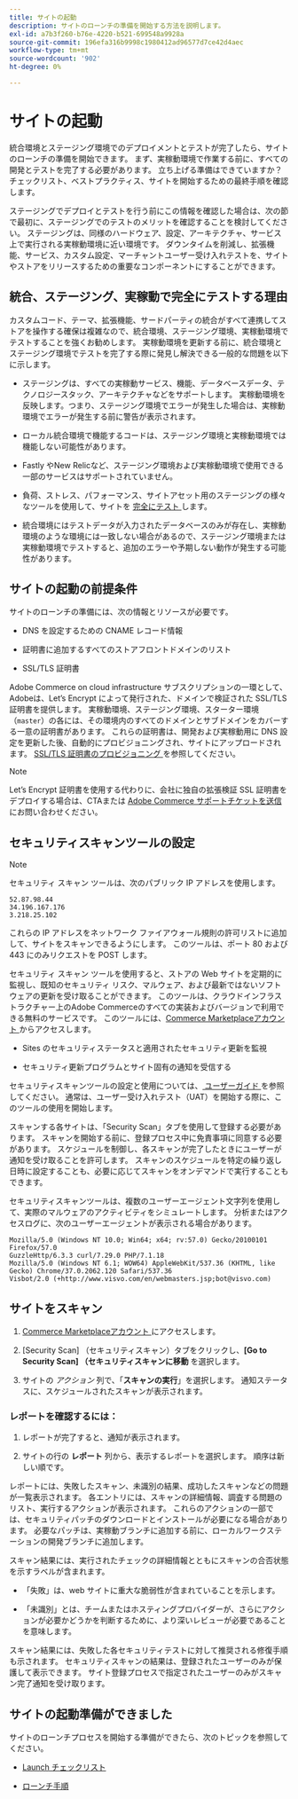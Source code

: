 ```yaml
---
title: サイトの起動
description: サイトのローンチの準備を開始する方法を説明します。
exl-id: a7b3f260-b76e-4220-b521-699548a9928a
source-git-commit: 196efa316b9998c1980412ad96577d7ce42d4aec
workflow-type: tm+mt
source-wordcount: '902'
ht-degree: 0%

---
```


# サイトの起動

統合環境とステージング環境でのデプロイメントとテストが完了したら、サイトのローンチの準備を開始できます。 まず、実稼動環境で作業する前に、すべての開発とテストを完了する必要があります。 立ち上げる準備はできていますか？ チェックリスト、ベストプラクティス、サイトを開始するための最終手順を確認します。

ステージングでデプロイとテストを行う前にこの情報を確認した場合は、次の節で最初に、ステージングでのテストのメリットを確認することを検討してください。 ステージングは、同様のハードウェア、設定、アーキテクチャ、サービス上で実行される実稼動環境に近い環境です。 ダウンタイムを削減し、拡張機能、サービス、カスタム設定、マーチャントユーザー受け入れテストを、サイトやストアをリリースするための重要なコンポーネントにすることができます。

## 統合、ステージング、実稼動で完全にテストする理由

カスタムコード、テーマ、拡張機能、サードパーティの統合がすべて連携してストアを操作する確保は複雑なので、統合環境、ステージング環境、実稼動環境でテストすることを強くお勧めします。 実稼動環境を更新する前に、統合環境とステージング環境でテストを完了する際に発見し解決できる一般的な問題を以下に示します。

- ステージングは、すべての実稼動サービス、機能、データベースデータ、テクノロジースタック、アーキテクチャなどをサポートします。 実稼動環境を反映します。つまり、ステージング環境でエラーが発生した場合は、実稼動環境でエラーが発生する前に警告が表示されます。

- ローカル統合環境で機能するコードは、ステージング環境と実稼動環境では機能しない可能性があります。

- Fastly やNew Relicなど、ステージング環境および実稼動環境で使用できる一部のサービスはサポートされていません。

- 負荷、ストレス、パフォーマンス、サイトアセット用のステージングの様々なツールを使用して、サイトを [ 完全にテスト ](../test/guidance.md) します。

- 統合環境にはテストデータが入力されたデータベースのみが存在し、実稼動環境のような環境には一致しない場合があるので、ステージング環境または実稼動環境でテストすると、追加のエラーや予期しない動作が発生する可能性があります。

## サイトの起動の前提条件

サイトのローンチの準備には、次の情報とリソースが必要です。

- DNS を設定するための CNAME レコード情報

- 証明書に追加するすべてのストアフロントドメインのリスト

- SSL/TLS 証明書

Adobe Commerce on cloud infrastructure サブスクリプションの一環として、Adobeは、Let’s Encrypt によって発行された、ドメインで検証された SSL/TLS 証明書を提供します。 実稼動環境、ステージング環境、スターター環境（`master`）の各には、その環境内のすべてのドメインとサブドメインをカバーする一意の証明書があります。 これらの証明書は、開発および実稼動用に DNS 設定を更新した後、自動的にプロビジョニングされ、サイトにアップロードされます。 [SSL/TLS 証明書のプロビジョニング ](../cdn/fastly-configuration.md#provision-ssltls-certificates) を参照してください。

>[!NOTE]
>
>Let’s Encrypt 証明書を使用する代わりに、会社に独自の拡張検証 SSL 証明書をデプロイする場合は、CTAまたは [Adobe Commerce サポートチケットを送信 ](https://experienceleague.adobe.com/docs/commerce-knowledge-base/kb/help-center-guide/magento-help-center-user-guide.html#submit-ticket) にお問い合わせください。

## セキュリティスキャンツールの設定

>[!NOTE]
>
>セキュリティ スキャン ツールは、次のパブリック IP アドレスを使用します。
>
>```text
>52.87.98.44
>34.196.167.176
>3.218.25.102
>```
>
>これらの IP アドレスをネットワーク ファイアウォール規則の許可リストに追加して、サイトをスキャンできるようにします。 このツールは、ポート 80 および 443 にのみリクエストを POST します。

セキュリティ スキャン ツールを使用すると、ストアの Web サイトを定期的に監視し、既知のセキュリティ リスク、マルウェア、および最新ではないソフトウェアの更新を受け取ることができます。 このツールは、クラウドインフラストラクチャー上のAdobe Commerceのすべての実装およびバージョンで利用できる無料のサービスです。 このツールには、[Commerce Marketplaceアカウント ](https://account.magento.com/customer/account/login) からアクセスします。

- Sites のセキュリティステータスと適用されたセキュリティ更新を監視

- セキュリティ更新プログラムとサイト固有の通知を受信する

セキュリティスキャンツールの設定と使用については、[ ユーザーガイド ](https://experienceleague.adobe.com/en/docs/commerce-admin/systems/security/security-scan) を参照してください。 通常は、ユーザー受け入れテスト（UAT）を開始する際に、このツールの使用を開始します。

スキャンする各サイトは、「Security Scan」タブを使用して登録する必要があります。 スキャンを開始する前に、登録プロセス中に免責事項に同意する必要があります。 スケジュールを制御し、各スキャンが完了したときにユーザーが通知を受け取ることを許可します。 スキャンのスケジュールを特定の繰り返し日時に設定することも、必要に応じてスキャンをオンデマンドで実行することもできます。

セキュリティスキャンツールは、複数のユーザーエージェント文字列を使用して、実際のマルウェアのアクティビティをシミュレートします。 分析またはアクセスログに、次のユーザーエージェントが表示される場合があります。

```text
Mozilla/5.0 (Windows NT 10.0; Win64; x64; rv:57.0) Gecko/20100101 Firefox/57.0
GuzzleHttp/6.3.3 curl/7.29.0 PHP/7.1.18
Mozilla/5.0 (Windows NT 6.1; WOW64) AppleWebKit/537.36 (KHTML, like Gecko) Chrome/37.0.2062.120 Safari/537.36
Visbot/2.0 (+http://www.visvo.com/en/webmasters.jsp;bot@visvo.com)
```

## サイトをスキャン

1. [Commerce Marketplaceアカウント ](https://account.magento.com/customer/account/login) にアクセスします。

1. [Security Scan] （セキュリティスキャン）タブをクリックし、**[Go to Security Scan] （セキュリティスキャンに移動** を選択します。

1. サイトの _アクション_ 列で、「**スキャンの実行**」を選択します。 通知ステータスに、スケジュールされたスキャンが表示されます。

### レポートを確認するには：

1. レポートが完了すると、通知が表示されます。

1. サイトの行の **レポート** 列から、表示するレポートを選択します。 順序は新しい順です。

レポートには、失敗したスキャン、未識別の結果、成功したスキャンなどの問題が一覧表示されます。 各エントリには、スキャンの詳細情報、調査する問題のリスト、実行するアクションが表示されます。 これらのアクションの一部では、セキュリティパッチのダウンロードとインストールが必要になる場合があります。 必要なパッチは、実稼動ブランチに追加する前に、ローカルワークステーションの開発ブランチに追加します。

スキャン結果には、実行されたチェックの詳細情報とともにスキャンの合否状態を示すラベルが含まれます。

- 「失敗」は、web サイトに重大な脆弱性が含まれていることを示します。

- 「未識別」とは、チームまたはホスティングプロバイダーが、さらにアクションが必要かどうかを判断するために、より深いレビューが必要であることを意味します。

スキャン結果には、失敗した各セキュリティテストに対して推奨される修復手順も示されます。 セキュリティスキャンの結果は、登録されたユーザーのみが保護して表示できます。 サイト登録プロセスで指定されたユーザーのみがスキャン完了通知を受け取ります。

## サイトの起動準備ができました

サイトのローンチプロセスを開始する準備ができたら、次のトピックを参照してください。

- [Launch チェックリスト](checklist.md)

- [ローンチ手順](steps.md)
